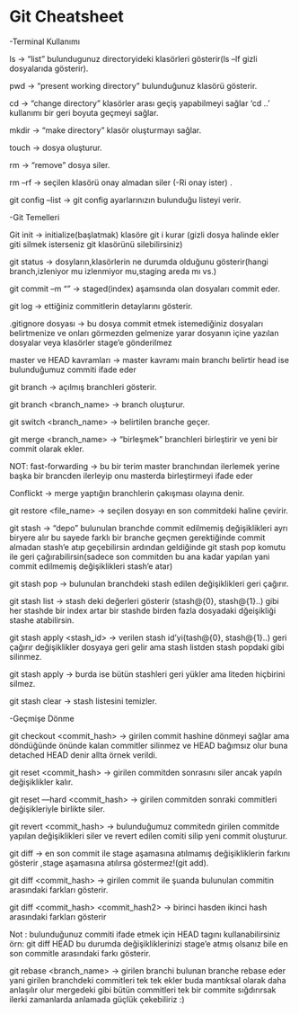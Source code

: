 # Git Cheatsheet


 

-Terminal Kullanımı 

ls -> “list” bulundugunuz directoryideki klasörleri gösterir(ls –lf gizli dosyalarıda gösterir). 

pwd  -> “present working directory” bulunduğunuz klasörü gösterir. 

cd <filename>  -> “change directory” klasörler arası geçiş yapabilmeyi sağlar ‘cd ..’ kullanımı bir geri boyuta geçmeyi sağlar. 

mkdir <filename> -> “make directory” klasör oluşturmayı sağlar. 

touch <filename> -> dosya oluşturur. 

rm <filename> -> “remove” dosya siler. 

rm –rf <filename> -> seçilen klasörü onay almadan siler (-Ri onay ister) . 

git config –list -> git config ayarlarınızın bulunduğu listeyi verir. 

-Git Temelleri 

Git init -> initialize(başlatmak) klasöre git i kurar (gizli dosya halinde ekler giti silmek isterseniz git klasörünü silebilirsiniz) 

git status -> dosyların,klasörlerin ne durumda olduğunu gösterir(hangi branch,izleniyor mu izlenmiyor mu,staging areda mı vs.) 

git commit –m “<message>” -> staged(index) aşamsında olan dosyaları commit eder. 

git log -> ettiğiniz commitlerin detaylarını gösterir. 

.gitignore dosyası -> bu dosya commit etmek istemediğiniz dosyaları belirtmenize ve onları görmezden gelmenize yarar dosyanın içine yazılan dosyalar veya klasörler stage’e gönderilmez 

master ve HEAD kavramları -> master kavramı main branchı belirtir head ise bulunduğumuz commiti ifade eder 

git branch -> açılmış branchleri gösterir. 

git branch <branch_name> -> branch oluşturur. 

git switch <branch_name> -> belirtilen branche geçer. 

git merge <branch_name> -> “birleşmek” branchleri birleştirir ve yeni bir commit olarak ekler. 

NOT: fast-forwarding -> bu bir terim master branchından ilerlemek yerine başka bir brancden ilerleyip onu masterda birleştirmeyi ifade eder 

 

Conflickt -> merge yaptığın branchlerin çakışması olayına denir. 

git restore <file_name> -> seçilen dosyayı en son commitdeki haline çevirir. 

git stash -> “depo” bulunulan branchde commit edilmemiş değişiklikleri ayrı biryere alır bu sayede farklı bir branche geçmen gerektiğinde commit almadan stash’e atıp geçebilirsin ardından geldiğinde git stash pop komutu ile geri çağırabilirsin(sadece son commitden bu ana kadar yapılan yani commit edilmemiş değişiklikleri stash’e atar) 

git stash pop -> bulunulan branchdeki stash edilen değişiklikleri geri çağırır. 

git stash list -> stash deki değerleri gösterir (stash@{0}, stash@{1}..) gibi her stashde bir index artar bir stashde birden fazla dosyadaki dğeişikliği stashe atabilirsin. 

git stash apply <stash_id> -> verilen stash id’yi(tash@{0}, stash@{1}..) geri çağırır değişiklikler dosyaya geri gelir ama stash listden stash popdaki gibi silinmez. 

git stash apply -> burda ise bütün stashleri geri yükler ama liteden hiçbirini silmez. 

git stash clear -> stash listesini temizler. 

-Geçmişe Dönme 

git checkout <commit_hash> ->   girilen commit hashine dönmeyi sağlar ama döndüğünde önünde kalan commitler silinmez ve HEAD bağımsız olur buna detached HEAD denir allta örnek verildi. 

 

git reset <commit_hash> -> girilen commitden sonrasını siler ancak yapıln değişiklikler kalır. 

git reset ––hard <commit_hash> -> girilen commitden sonraki commitleri değişikleriyle birlikte siler. 

git revert <commit_hash> -> bulunduğumuz commitedn girilen commitde yapılan değişiklikleri siler ve revert edilen comiti silip yeni commit oluşturur.  

git diff -> en son commit ile stage aşamasına atılmamış değişikliklerin farkını gösterir ,stage aşamasına atılırsa göstermez!(git add). 

git diff <commit_hash> -> girilen commit ile şuanda bulunulan commitin arasındaki farkları gösterir. 

git diff <commit_hash> <commit_hash2> -> birinci hasden ikinci hash arasındaki farkları gösterir  

Not : bulunduğunuz commiti ifade etmek için HEAD tagını kullanabilirsiniz örn: git diff HEAD  bu durumda değişikliklerinizi stage’e atmış olsanız bile en son commitle arasındaki farkı gösterir.  

git rebase <branch_name> -> girilen branchi bulunan branche rebase eder yani girilen branchdeki commitleri tek tek ekler buda mantıksal olarak daha anlaşılır olur mergedeki gibi bütün commitleri tek bir commite sığdırırsak ilerki zamanlarda anlamada güçlük çekebiliriz :) 

 

 

 

 

 

 
